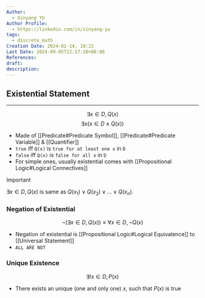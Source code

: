 ```yaml
---
Author:
  - Xinyang YU
Author Profile:
  - https://linkedin.com/in/xinyang-yu
tags:
  - discrete_math
Creation Date: 2024-02-14, 10:22
Last Date: 2024-09-05T22:17:20+08:00
References: 
draft: 
description: 
---
```

## Existential Statement
---
$$
\exists x \in D, Q(x)
$$
$$
\exists x (x\in D \land Q(x))
$$
- Made of [[Predicate#Predicate Symbol]], [[Predicate#Predicate Variable]] & [[Quantifier]]
- `true` iff `Q(x)` is `true for at least one x` in `D`
- `false` iff `Q(x)` is `false for all x` in `D` 
- For simple ones, usually existential comes with [[Propositional Logic#Logical Connectives]]

>[!important]
> $\exists x \in D, Q(x)$ is same as $Q(x_{1}) \lor Q(x_{2}) \lor \ldots \lor Q(x_{n})$.
### Negation of Existential
$$
\neg(\exists x \in D, Q(x)) \equiv \forall x \in D, \neg  Q(x)
$$
- Negation of existential is [[Propositional Logic#Logical Equivalence]] to [[Universal Statement]]
- `ALL ARE NOT`

### Unique Existence
$$
\exists ! x \in D, P(x)
$$
- There exists an unique (one and only one) $x$, such that $P(x)$ is true